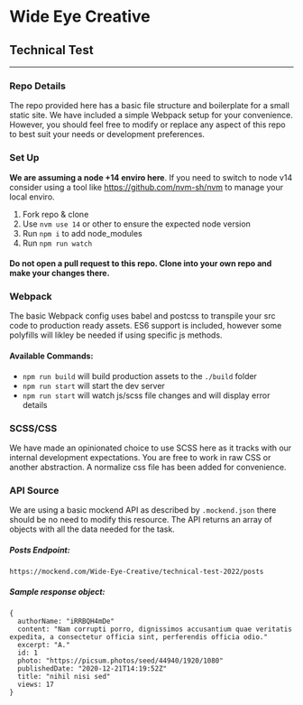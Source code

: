 # Wide Eye Creative
## Technical Test
---

### Repo Details
The repo provided here has a basic file structure and boilerplate for a small static site. We have included a simple Webpack setup for your convenience. However, you should feel free to modify or replace any aspect of this repo to best suit your needs or development preferences.

### Set Up
**We are assuming a node +14 enviro here**. If you need to switch to node v14 consider using a tool like https://github.com/nvm-sh/nvm to manage your local enviro.

1. Fork repo & clone
2. Use `nvm use 14` or other to ensure the expected node version
3. Run `npm i` to add node_modules
4. Run `npm run watch`

#### Do not open a pull request to this repo. Clone into your own repo and make your changes there.

### Webpack
The basic Webpack config uses babel and postcss to transpile your src code to production ready assets. ES6 support is included, however some polyfills will likley be needed if using specific js methods.

#### Available Commands:
- `npm run build` will build production assets to the `./build` folder
- `npm run start` will start the dev server
- `npm run start` will watch js/scss file changes and will display error details

### SCSS/CSS
We have made an opinionated choice to use SCSS here as it tracks with our internal development expectations. You are free to work in raw CSS or another abstraction. A normalize css file has been added for convenience.

### API Source
We are using a basic mockend API as described by `.mockend.json` there should be no need to modify this resource. The API returns an array of objects with all the data needed for the task.
##### Posts Endpoint: 
`https://mockend.com/Wide-Eye-Creative/technical-test-2022/posts`

##### Sample response object:

```
{
  authorName: "iRRBQH4mDe"
  content: "Nam corrupti porro, dignissimos accusantium quae veritatis expedita, a consectetur officia sint, perferendis officia odio."
  excerpt: "A."
  id: 1
  photo: "https://picsum.photos/seed/44940/1920/1080"
  publishedDate: "2020-12-21T14:19:52Z"
  title: "nihil nisi sed"
  views: 17
}
```

